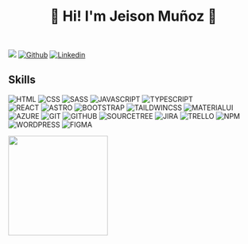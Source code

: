 <h1 align="center">👾 Hi! I'm Jeison Muñoz 👋</h1>
<br>

  [![](https://visitcount.itsvg.in/api?id=jeisonmr&label=  &color=15&icon=8&pretty=true)](https://visitcount.itsvg.in)
  [![Github](https://img.shields.io/badge/-GitHub-000000?style=for-the-badge&logo=github)](https://github.com/jeisonmr)
  [![Linkedin](https://img.shields.io/badge/-Linkedin-1081c2?style=for-the-badge&logo=linkedin)](https://www.linkedin.com/in/jeisonmr/)
  
  <h2 align="left">Skills</h2>
  
  
  ![HTML](https://img.shields.io/badge/-HTML-000000?style=for-the-badge&logo=html5)
  ![CSS](https://img.shields.io/badge/-CSS-000000?style=for-the-badge&logo=css3)
  ![SASS](https://img.shields.io/badge/-Sass-000000?style=for-the-badge&logo=sass)
  ![JAVASCRIPT](https://img.shields.io/badge/-JavaScript-000000?style=for-the-badge&logo=javascript)
  ![TYPESCRIPT](https://img.shields.io/badge/-TypeScript-000000?style=for-the-badge&logo=typescript)  
  ![REACT](https://img.shields.io/badge/-React-000000?style=for-the-badge&logo=react)
  ![ASTRO](https://img.shields.io/badge/-Astro-000000?style=for-the-badge&logo=astro)
  ![BOOTSTRAP](https://img.shields.io/badge/-Bootstrap-000000?style=for-the-badge&logo=bootstrap)
  ![TAILDWINCSS](https://img.shields.io/badge/-TailwindCSS-000000?style=for-the-badge&logo=tailwindcss)
  ![MATERIALUI](https://img.shields.io/badge/-Material_UI-000000?style=for-the-badge&logo=mui)  
  ![AZURE](https://img.shields.io/badge/-Azure-000000?style=for-the-badge&logo=azuredevops)
  ![GIT](https://img.shields.io/badge/-Git-000000?style=for-the-badge&logo=git)
  ![GITHUB](https://img.shields.io/badge/-GitHub-000000?style=for-the-badge&logo=github)
  ![SOURCETREE](https://img.shields.io/badge/-SourceTree-000000?style=for-the-badge&logo=sourcetree)
  ![JIRA](https://img.shields.io/badge/-Jira-000000?style=for-the-badge&logo=jira)
  ![TRELLO](https://img.shields.io/badge/-Trello-000000?style=for-the-badge&logo=trello)
  ![NPM](https://img.shields.io/badge/-npm-000000?style=for-the-badge&logo=npm)  
  ![WORDPRESS](https://img.shields.io/badge/-WordPress-000000?style=for-the-badge&logo=wordpress)
  ![FIGMA](https://img.shields.io/badge/-Figma-000000?style=for-the-badge&logo=figma)
  <br> 
  <div align='left'>
    <img height=200 src="https://github-readme-stats.vercel.app/api/top-langs/?username=jeisonmr&theme=dark" />
  </div>
  </div>
